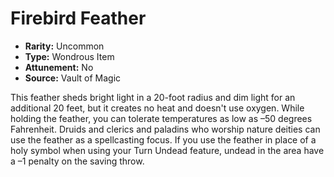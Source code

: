 # Firebird Feather

- **Rarity:** Uncommon
- **Type:** Wondrous Item
- **Attunement:** No
- **Source:** Vault of Magic

This feather sheds bright light in a 20-foot radius and dim light for an additional 20 feet, but it creates no heat and doesn't use oxygen. While holding the feather, you can tolerate temperatures as low as –50 degrees Fahrenheit. Druids and clerics and paladins who worship nature deities can use the feather as a spellcasting focus. If you use the feather in place of a holy symbol when using your Turn Undead feature, undead in the area have a –1 penalty on the saving throw.
